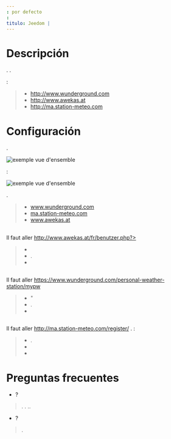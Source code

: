 ```yaml
---
: por defecto
: 
titulo: Jeedom | 
---
```


# Descripción

.
.

 :

>- <a href="http://www.wunderground.com">http://www.wunderground.com</a>
>- <a href="http://www.awekas.at">http://www.awekas.at</a>
>- <a href="http://ma.station-meteo.com">http://ma.station-meteo.com</a>

# Configuración

.

![exemple vue d'ensemble](../images/publiemeteo_screenshot2.png)

 :

![exemple vue d'ensemble](../images/publiemeteo_screenshot1.png)


.

>- <a href="http://www.wunderground.com">www.wunderground.com</a>
>- <a href="http://ma.station-meteo.com">ma.station-meteo.com</a>
>- <a href="http://www.awekas.at">www.awekas.at</a>

## 
Il faut aller <a href="http://www.awekas.at/fr/benutzer.php?mode=new">http://www.awekas.at/fr/benutzer.php?>

>- 
>- .
>- 

## 
Il faut aller <a href="https://www.wunderground.com/personal-weather-station/mypw">https://www.wunderground.com/personal-weather-station/mypw</a>

>- "
>- .
>- 

## 
Il faut aller <a href="http://ma.station-meteo.com/register/">http://ma.station-meteo.com/register/</a>
.  :

>- .
>- 
>- 

# Preguntas frecuentes

-  ?
>. .
>..

-  ?
>.
